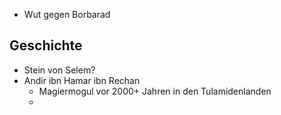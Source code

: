 * Wut gegen Borbarad

## Geschichte
*  Stein von Selem?
* Andir ibn Hamar ibn Rechan
	* Magiermogul vor 2000+ Jahren in den Tulamidenlanden
	* 
